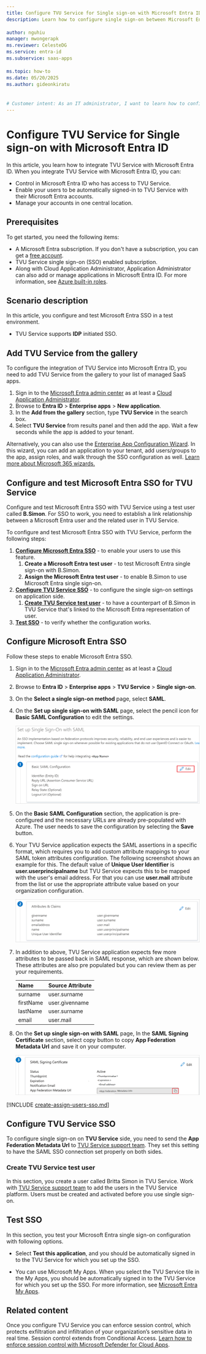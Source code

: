 ```yaml
---
title: Configure TVU Service for Single sign-on with Microsoft Entra ID
description: Learn how to configure single sign-on between Microsoft Entra ID and TVU Service.

author: nguhiu
manager: mwongerapk
ms.reviewer: CelesteDG
ms.service: entra-id
ms.subservice: saas-apps

ms.topic: how-to
ms.date: 05/20/2025
ms.author: gideonkiratu


# Customer intent: As an IT administrator, I want to learn how to configure single sign-on between Microsoft Entra ID and TVU Service so that I can control who has access to TVU Service, enable automatic sign-in with Microsoft Entra accounts, and manage my accounts in one central location.
---
```


# Configure TVU Service for Single sign-on with Microsoft Entra ID

In this article,  you learn how to integrate TVU Service with Microsoft Entra ID. When you integrate TVU Service with Microsoft Entra ID, you can:

* Control in Microsoft Entra ID who has access to TVU Service.
* Enable your users to be automatically signed-in to TVU Service with their Microsoft Entra accounts.
* Manage your accounts in one central location.

## Prerequisites

To get started, you need the following items:

* A Microsoft Entra subscription. If you don't have a subscription, you can get a [free account](https://azure.microsoft.com/free/).
* TVU Service single sign-on (SSO) enabled subscription.
* Along with Cloud Application Administrator, Application Administrator can also add or manage applications in Microsoft Entra ID.
For more information, see [Azure built-in roles](~/identity/role-based-access-control/permissions-reference.md).

## Scenario description

In this article,  you configure and test Microsoft Entra SSO in a test environment.

* TVU Service supports **IDP** initiated SSO.

## Add TVU Service from the gallery

To configure the integration of TVU Service into Microsoft Entra ID, you need to add TVU Service from the gallery to your list of managed SaaS apps.

1. Sign in to the [Microsoft Entra admin center](https://entra.microsoft.com) as at least a [Cloud Application Administrator](~/identity/role-based-access-control/permissions-reference.md#cloud-application-administrator).
1. Browse to **Entra ID** > **Enterprise apps** > **New application**.
1. In the **Add from the gallery** section, type **TVU Service** in the search box.
1. Select **TVU Service** from results panel and then add the app. Wait a few seconds while the app is added to your tenant.

 Alternatively, you can also use the [Enterprise App Configuration Wizard](https://portal.office.com/AdminPortal/home?Q=Docs#/azureadappintegration). In this wizard, you can add an application to your tenant, add users/groups to the app, assign roles, and walk through the SSO configuration as well. [Learn more about Microsoft 365 wizards.](/microsoft-365/admin/misc/azure-ad-setup-guides)

<a name='configure-and-test-azure-ad-sso-for-tvu-service'></a>

## Configure and test Microsoft Entra SSO for TVU Service

Configure and test Microsoft Entra SSO with TVU Service using a test user called **B.Simon**. For SSO to work, you need to establish a link relationship between a Microsoft Entra user and the related user in TVU Service.

To configure and test Microsoft Entra SSO with TVU Service, perform the following steps:

1. **[Configure Microsoft Entra SSO](#configure-azure-ad-sso)** - to enable your users to use this feature.
    1. **Create a Microsoft Entra test user** - to test Microsoft Entra single sign-on with B.Simon.
    1. **Assign the Microsoft Entra test user** - to enable B.Simon to use Microsoft Entra single sign-on.
1. **[Configure TVU Service SSO](#configure-tvu-service-sso)** - to configure the single sign-on settings on application side.
    1. **[Create TVU Service test user](#create-tvu-service-test-user)** - to have a counterpart of B.Simon in TVU Service that's linked to the Microsoft Entra representation of user.
1. **[Test SSO](#test-sso)** - to verify whether the configuration works.

<a name='configure-azure-ad-sso'></a>

## Configure Microsoft Entra SSO

Follow these steps to enable Microsoft Entra SSO.

1. Sign in to the [Microsoft Entra admin center](https://entra.microsoft.com) as at least a [Cloud Application Administrator](~/identity/role-based-access-control/permissions-reference.md#cloud-application-administrator).
1. Browse to **Entra ID** > **Enterprise apps** > **TVU Service** > **Single sign-on**.
1. On the **Select a single sign-on method** page, select **SAML**.
1. On the **Set up single sign-on with SAML** page, select the pencil icon for **Basic SAML Configuration** to edit the settings.
    
    ![Screenshot shows to edit Basic S A M L Configuration.](common/edit-urls.png "Basic Configuration")

1. On the **Basic SAML Configuration** section, the application is pre-configured and the necessary URLs are already pre-populated with Azure. The user needs to save the configuration by selecting the **Save** button.

1. Your TVU Service application expects the SAML assertions in a specific format, which requires you to add custom attribute mappings to your SAML token attributes configuration. The following screenshot shows an example for this. The default value of **Unique User Identifier** is **user.userprincipalname** but TVU Service expects this to be mapped with the user's email address. For that you can use **user.mail** attribute from the list or use the appropriate attribute value based on your organization configuration.

    ![Screenshot shows the image of TVU Service application.](common/default-attributes.png "Attributes")

1. In addition to above, TVU Service application expects few more attributes to be passed back in SAML response, which are shown below. These attributes are also pre populated but you can review them as per your requirements.

    | Name | Source Attribute|
    | ------------ | --------- |
    | surname | user.surname |
    | firstName | user.givenname |
    | lastName | user.surname |
    | email | user.mail |

1. On the **Set up single sign-on with SAML** page, In the **SAML Signing Certificate** section, select copy button to copy **App Federation Metadata Url** and save it on your computer.

	![Screenshot shows the Certificate download link.](common/copy-metadataurl.png "Certificate")

<a name='create-an-azure-ad-test-user'></a>

[!INCLUDE [create-assign-users-sso.md](~/identity/saas-apps/includes/create-assign-users-sso.md)]

## Configure TVU Service SSO

To configure single sign-on on **TVU Service** side, you need to send the **App Federation Metadata Url** to [TVU Service support team](mailto:support@tvunetworks.com). They set this setting to have the SAML SSO connection set properly on both sides.

### Create TVU Service test user

In this section, you create a user called Britta Simon in TVU Service. Work with [TVU Service support team](mailto:support@tvunetworks.com) to add the users in the TVU Service platform. Users must be created and activated before you use single sign-on.

## Test SSO 

In this section, you test your Microsoft Entra single sign-on configuration with following options.

* Select **Test this application**, and you should be automatically signed in to the TVU Service for which you set up the SSO.

* You can use Microsoft My Apps. When you select the TVU Service tile in the My Apps, you should be automatically signed in to the TVU Service for which you set up the SSO. For more information, see [Microsoft Entra My Apps](/azure/active-directory/manage-apps/end-user-experiences#azure-ad-my-apps).

## Related content

Once you configure TVU Service you can enforce session control, which protects exfiltration and infiltration of your organization’s sensitive data in real time. Session control extends from Conditional Access. [Learn how to enforce session control with Microsoft Defender for Cloud Apps](/cloud-app-security/proxy-deployment-any-app).
